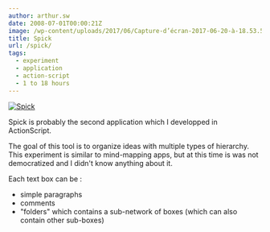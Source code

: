 ```yaml
---
author: arthur.sw
date: 2008-07-01T00:00:21Z
image: /wp-content/uploads/2017/06/Capture-d’écran-2017-06-20-à-18.53.54-thumb.png
title: Spick
url: /spick/
tags:
  - experiment
  - application
  - action-script
  - 1 to 18 hours
---
```


[![Spick](/wp-content/uploads/2017/06/Capture-d’écran-2017-06-20-à-18.53.54.png)](http://arthurmasson.xyz/old/Spick.html)

Spick is probably the second application which I developped in ActionScript.

The goal of this tool is to organize ideas with multiple types of hierarchy. This experiment is similar to mind-mapping apps, but at this time is was not democratized and I didn't know anything about it.

Each text box can be :
 - simple paragraphs
 - comments
 - "folders" which contains a sub-network of boxes (which can also contain other sub-boxes)